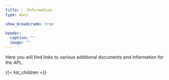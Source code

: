 ```yaml
---
title: ℹ️  Information
type: docs

show_breadcrumb: true

header:
  caption: ""
  image: ""
---
```


Here you will find links to various additional documents and information for the APL.

{{< list_children >}} 

